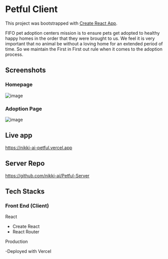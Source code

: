# Petful Client

This project was bootstrapped with [Create React App](https://github.com/facebook/create-react-app).

FIFO pet adoption centers mission is to ensure pets get adopted to healthy happy homes in the order that they were brought to us. We feel it is very important that no animal be without a loving home for an extended period of time. So we maintain the First in First out rule when it comes to the adoption process.

## Screenshots

### Homepage
![image](https://user-images.githubusercontent.com/72418388/110384085-ca86b000-8022-11eb-9c00-289664649ca4.png)

### Adoption Page
![image](https://user-images.githubusercontent.com/72418388/110384215-f1dd7d00-8022-11eb-8c48-2c1f0755ec13.png)

## Live app
https://nikki-ai-petful.vercel.app

## Server Repo
https://github.com/nikki-ai/Petful-Server

## Tech Stacks

### Front End (Client)
React 

- Create React
- React Router

Production

-Deployed with Vercel
